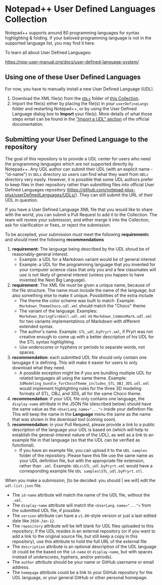 # Notepad++ User Defined Languages Collection

Notepad++ supports around 80 programming languages for syntax highlighting & folding. If your beloved programming language is not in the supported language list, you may find it here. 

To learn all about User Defined Languages:

https://npp-user-manual.org/docs/user-defined-language-system/

## Using one of these User Defined Languages

For now, you have to manually install a new User Defined Language (UDL).

1. Download the XML file(s) from the [`UDLs`](./UDLs) folder of [this Collection](https://github.com/notepad-plus-plus/userDefinedLanguages).
2. Import the file(s) either by placing the file(s) in your `userDefineLangs` folder and restarting Notepad++, or by using the User Defined Language dialog box to **Import** your file(s).  More details of what those steps entail can be found in the ["Import a UDL" section](https://npp-user-manual.org/docs/user-defined-language-system/#import-a-udl) of the official documentation.

## Submitting your User Defined Language to the repository

The goal of this repository is to provide a UDL center for users who need the programming languages which are not supported directly by Notepad++. Any UDL author can submit their UDL (with an explicit name - "id-name") in `UDLs` directory so users can find what they want from `UDLs` directory very easily.  However, it is possible that some UDL authors prefer to keep files in their repository rather than submitting files into official User Defined Languages repository (https://github.com/notepad-plus-plus/userDefinedLanguages/UDLs/). They can still submit the URL of their UDL in question.

If you have a User Defined Language XML file that you would like to share with the world, you can submit a Pull Request to add it to the Collection.  The team will review your submission, and either merge it into the Collection, ask for clarification or fixes, or reject the submission.

To be accepted, your submission _must_ meet the following **requirement**s and _should_ meet the following **recommendations**
1. **requirement**: The language being described by the UDL shoud be of reasonably-general interest.  
   * Example: a UDL for a Markdown variant would be of general interest
   * Example: a UDL for the programming language that you invented for your computer science class that only you and a few classmates will use is not likely of general interest (unless you happen to have invented the Next Big Language).
2. **requirement**: The XML file must be given a unique name, because of the file structure.  The name must include the name of the language, but also something else to make it unique.  Possibilities of the extra include
   * The theme the color scheme was built to match.  Example: `Markdown_ThemeChoco.udl.xml` should match the "Choco" theme
   * The variant of the language.  Examples: `Markdown_DaringFireball.udl.xml` vs `Markdown_CommonMark.udl.xml` for two variants implementatinos of Markdown with different extended syntax.
   * The author's name.  Example: `STL_udl.byPryrt.xml`, if Pryrt was not creative enough to come up with a better description of his UDL for the STL syntax highlighting.
   * Use underscores or hyphens or periods to separate words, not spaces.
3. **recommendation**: each submitted UDL file should only contain one lanugage it is defining.  This will make it easier for users to only download what they need.
   * A possible exception might be if you are bundling multiple UDL for related languages all using the same theme.  Example: `3dModeling_bundle_forChocoTheme_includes_STL_OBJ_3DS.udl.xml` would implement highlighting rules for the three 3D modeling formats of STL, OBJ, and 3DS, all for the same Choco theme.
4. **recommendation**: if your UDL file only contains one language, the `display-name` attribute in the JSON file (described below) should have the same value as the `<UserLang name="...">` inside your definition file.  This will keep the name in the **Language** menu the same as the name that was shown in the download tool (coming soon).
5. **recommendation**: in your Pull Request, please provide a link to a public description of the language your UDL is based on (which will help to establish the general-interest nature of the UDL), as well as a link to an example file in that language (so that the UDL can be verified as functional).
   * If you have an example file, you can upload it to the `UDL samples` folder of the repository. Please have this file use the same name as your UDL definition file, but with the appropriate file extension, rather than `.xml`.  Example: `UDLs\STL_udl.byPryrt.xml` would have a corresponding example file `UDL samples\STL_udl.byPryrt.stl`.

When you make a submission, \[to be decided: you should | we will\] edit the `udl-list.json` file.  
* The `id-name` attribute will match the name of the UDL file, without the `.xml`.
* The `display-name` attribute will match the `<UserLang name="...">` from the submitted UDL file, if possible.
* The `version` attribute can have a `v1.00`-style version or just a last-edited date like `2020-Jan-12`.
* The `repository` attribute will be left blank for UDL files uploaded to this repository; if the UDL resides in an external repository (or if you want to add a link to the original source file, but still keep a copy in this repository), use this attribute to hold the full URL of the external file
* The `description` attribute is an optional description of the UDL language (it could be the based on the `id-name` or `display-name`, but with spaces instead of underscores, hyphens, and/or periods).
* The `author` attribute should be your name or GitHub username or email address.
* The `homepage` attribute could be a link to your GitHub repository for the UDL language, or your general GitHub or other personal homepage.

